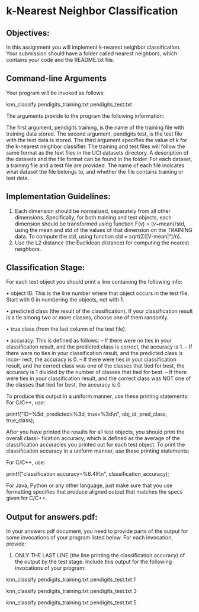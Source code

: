 # k-Nearest Neighbor Classification

## Objectives:
In this assignment you will implement k-nearest neighbor classification. Your submission should have a folder called nearest neighbors, which contains your code and the README.txt file.

## Command-line Arguments
Your program will be invoked as follows:

knn_classify pendigits_training.txt pendigits_test.txt <k>

  The arguments provide to the program the following information: 
  
  The first argument, pendigits training, is the name of the training file with training data stored. 
  The second argument, pendigits test, is the test file with the test data is stored. 
  The third argument specifies the value of k for the k-nearest neighbor classifier. 
  The training and test files will follow the same format as the text files in the UCI datasets directory. 
  A description of the datasets and the file format can be found in the folder. 
  For each dataset, a training file and a test file are provided. 
  The name of each file indicates what dataset the file belongs to, and whether the file contains training or test data.

## Implementation Guidelines:
1. Each dimension should be normalized, separately from all other dimensions. Specifically, for both training and test objects, each dimension should be transformed using
  function F(v) = (v−mean)/std, using the mean and std of the values of that dimension on the TRAINING data. To compute the std, using function std = sqrt(Σ(|V-mean|²)/n).
2. Use the L2 distance (the Euclidean distance) for computing the nearest neighbors.

## Classification Stage:
For each test object you should print a line containing the following info:

• object ID. This is the line number where that object occurs in the test file. Start with 0 in numbering the objects, not with 1.
  
• predicted class (the result of the classification). If your classification result is a tie among two or more classes, choose one of them randomly.
  
• true class (from the last column of the test file).
  
• accuracy. This is defined as follows:
– If there were no ties in your classification result, and the predicted class is correct, the accuracy is 1.
– If there were no ties in your classification result, and the predicted class is incor- rect, the accuracy is 0.
– If there were ties in your classification result, and the correct class was one of the classes that tied for best, the accuracy is 1 divided by the number of classes that tied for best.
– If there were ties in your classification result, and the correct class was NOT one of the classes that tied for best, the accuracy is 0.
  
To produce this output in a uniform manner, use these printing statements: For C/C++, use:
  
  printf("ID=%5d, predicted=%3d, true=%3d\n", obj_id, pred_class, true_class);

After you have printed the results for all test objects, you should print the overall classi- fication accuracy, which is defined as the average of the classification accuracies you printed out for each test object. To print the classification accuracy in a uniform manner, use these printing statements:

For C/C++, use:
  
  printf("classification accuracy=%6.4lf\n", classification_accuracy);

For Java, Python or any other language, just make sure that you use formatting specifies that produce aligned output that matches the specs given for C/C++.
    
## Output for answers.pdf:
  In your answers.pdf document, you need to provide parts of the output for some invocations of your program listed below. For each invocation, provide:
  1. ONLY THE LAST LINE (the line printing the classification accuracy) of the output by the test stage.
  Include this output for the following invocations of your program:
  
  knn_classify pendigits_training.txt pendigits_test.txt 1
  
  knn_classify pendigits_training.txt pendigits_test.txt 3
  
  knn_classify pendigits_training.txt pendigits_test.txt 5
